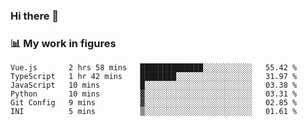 ### Hi there 👋

### 📊 My work in figures

<!--START_SECTION:waka-->

```text
Vue.js       2 hrs 58 mins   ██████████████░░░░░░░░░░░   55.42 %
TypeScript   1 hr 42 mins    ████████░░░░░░░░░░░░░░░░░   31.97 %
JavaScript   10 mins         █░░░░░░░░░░░░░░░░░░░░░░░░   03.38 %
Python       10 mins         ▓░░░░░░░░░░░░░░░░░░░░░░░░   03.31 %
Git Config   9 mins          ▓░░░░░░░░░░░░░░░░░░░░░░░░   02.85 %
INI          5 mins          ▒░░░░░░░░░░░░░░░░░░░░░░░░   01.61 %
```

<!--END_SECTION:waka-->
